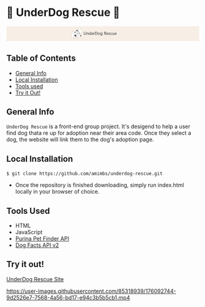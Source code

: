 # :dog: UnderDog Rescue :dog:

![Banner](./assets/banner.JPG)

## Table of Contents
* [General Info](#general-info)
* [Local Installation](#local-installation)
* [Tools used](#tools-used)
* [Try it Out!](#try-it-out)

## General Info
`UnderDog Rescue` is a front-end group project. It's desigend to help a user find dog thata re up for adoption near their area code. Once they select a dog, the website will link them to the dog's adoption page.

## Local Installation
```console
$ git clone https://github.com/amimbs/underdog-rescue.git
```
- Once the repository is finished downloading, simply run index.html locally in your browser of choice.

## Tools Used
- HTML
- JavaScript
- [Purina Pet Finder API](https://www.petfinder.com/purina-cares-partnership/)
- [Dog Facts API v2](https://github.com/DucNgn/Dog-Facts-API-v2.git)

## Try it out!

[UnderDog Rescue Site](https://underdog-rescue.netlify.app/)

https://user-images.githubusercontent.com/85318939/176092744-9d2526e7-7568-4a56-bd17-e94c3b5b5cb1.mp4

